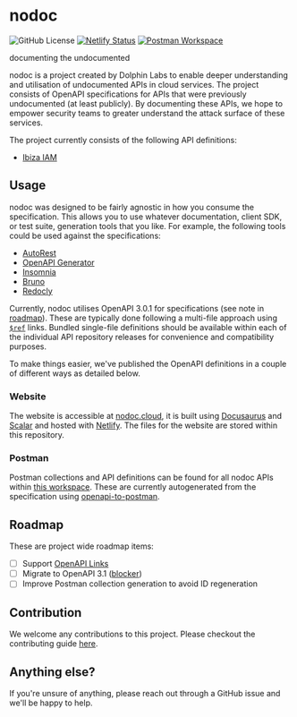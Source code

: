 # nodoc

![GitHub License](https://img.shields.io/github/license/dolphinsec/nodoc)
[![Netlify Status](https://api.netlify.com/api/v1/badges/e8bdbd46-256f-4d97-a34c-775929adfbac/deploy-status)](https://app.netlify.com/sites/nodoc/deploys)
[![Postman Workspace](https://img.shields.io/badge/dolphinlabs-ef5b25?logo=postman&logoColor=white)](https://www.postman.com/dolphinlabs/workspace/nodoc)

documenting the undocumented

nodoc is a project created by Dolphin Labs to enable deeper understanding and utilisation of undocumented APIs in cloud services. The project consists of OpenAPI specifications for APIs that were previously undocumented (at least publicly). By documenting these APIs, we hope to empower security teams to greater understand the attack surface of these services.

The project currently consists of the following API definitions:

- [Ibiza IAM](https://github.com/dolphinsec/nodoc-ibiza-iam)

## Usage

nodoc was designed to be fairly agnostic in how you consume the specification. This allows you to use whatever documentation, client SDK, or test suite, generation tools that you like. For example, the following tools could be used against the specifications:

- [AutoRest](https://github.com/Azure/autorest)
- [OpenAPI Generator](https://openapi-generator.tech/)
- [Insomnia](https://docs.insomnia.rest/insomnia/import-export-data)
- [Bruno](https://www.usebruno.com/)
- [Redocly](https://redocly.com/)

Currently, nodoc utilises OpenAPI 3.0.1 for specifications (see note in [roadmap](#roadmap)). These are typically done following a multi-file approach using [`$ref`](https://swagger.io/docs/specification/using-ref/) links. Bundled single-file definitions should be available within each of the individual API repository releases for convenience and compatibility purposes.

To make things easier, we've published the OpenAPI definitions in a couple of different ways as detailed below.

### Website

The website is accessible at [nodoc.cloud](https://nodoc.cloud), it is built using [Docusaurus](https://docusaurus.io/) and [Scalar](https://github.com/scalar/scalar) and hosted with [Netlify](https://www.netlify.com/). The files for the website are stored within this repository.

### Postman

Postman collections and API definitions can be found for all nodoc APIs within [this workspace](https://www.postman.com/dolphinlabs/workspace/nodoc). These are currently autogenerated from the specification using [openapi-to-postman](https://github.com/postmanlabs/openapi-to-postman).

## Roadmap

These are project wide roadmap items:

- [ ] Support [OpenAPI Links](https://swagger.io/docs/specification/links/)
- [ ] Migrate to OpenAPI 3.1 ([blocker](https://community.postman.com/t/unable-to-validate-this-definition-when-choosing-3-1-0/56871/2))
- [ ] Improve Postman collection generation to avoid ID regeneration

## Contribution

We welcome any contributions to this project. Please checkout the contributing guide [here](/CONTRIBUTING.md).

## Anything else?

If you're unsure of anything, please reach out through a GitHub issue and we'll be happy to help.
